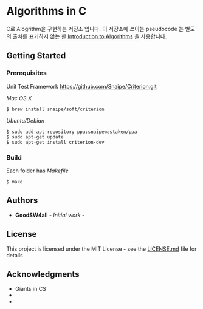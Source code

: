 # Algorithms in C

C로 Alogrithm을 구현하는 저장소 입니다. 
이 저장소에 쓰이는 pseudocode 는 별도의 출처를 표기하지 않는 한 
[Introduction to Algorithms](https://mitpress.mit.edu/books/introduction-algorithms-third-edition)
을 사용합니다.

## Getting Started

### Prerequisites
Unit Test Framework
https://github.com/Snaipe/Criterion.git

*Mac OS X* 
```
$ brew install snaipe/soft/criterion
```
*Ubuntu/Debian*
```
$ sudo add-apt-repository ppa:snaipewastaken/ppa
$ sudo apt-get update
$ sudo apt-get install criterion-dev
```

### Build
Each folder has *Makefile*
```
$ make
```

## Authors

* **GoodSW4all** - *Initial work* - 

## License

This project is licensed under the MIT License - see the [LICENSE.md](LICENSE.md) file for details

## Acknowledgments

* Giants in CS
* 
* 
